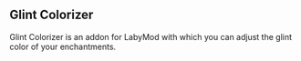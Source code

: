 ## Glint Colorizer
Glint Colorizer is an addon for LabyMod with which you can adjust the glint color of your enchantments.